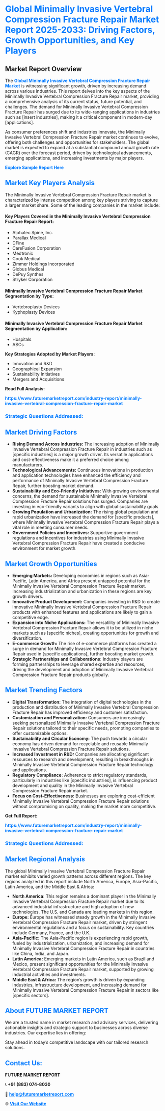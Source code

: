 <h1 style="color: #007BFF;">Global Minimally Invasive Vertebral Compression Fracture Repair Market Report 2025-2033: Driving Factors, Growth Opportunities, and Key Players</h1>

<section id="overview">
<h2>Market Report Overview</h2>
<p>The <a href="https://www.futuremarketreport.com/industry-report/minimally-invasive-vertebral-compression-fracture-repair-market" style="color: #007BFF; text-decoration: none;"><strong>Global Minimally Invasive Vertebral Compression Fracture Repair Market</strong></a> is witnessing significant growth, driven by increasing demand across various industries. This report delves into the key aspects of the Minimally Invasive Vertebral Compression Fracture Repair market, providing a comprehensive analysis of its current status, future potential, and challenges. The demand for Minimally Invasive Vertebral Compression Fracture Repair has surged due to its wide-ranging applications in industries such as [insert industries], making it a critical component in modern-day [applications].</p>
<p>As consumer preferences shift and industries innovate, the Minimally Invasive Vertebral Compression Fracture Repair market continues to evolve, offering both challenges and opportunities for stakeholders. The global market is expected to expand at a substantial compound annual growth rate (CAGR) over the forecast period, driven by technological advancements, emerging applications, and increasing investments by major players.</p>
</section>

<section id="overview">
<p><a href="https://www.futuremarketreport.com/request-sample/reportId=77116" style="color: #007BFF; text-decoration: none;"><strong>Explore Sample Report Here</strong></a></p>
</section>

<section id="key-players">
<h2 style="color: #007BFF;">Market Key Players Analysis</h2>
<p>The Minimally Invasive Vertebral Compression Fracture Repair market is characterized by intense competition among key players striving to capture a larger market share. Some of the leading companies in the market include:</p>
<h4>Key Players Covered in the Minimally Invasive Vertebral Compression Fracture Repair Report:</h4>
<ul><li>Alphatec Spine, Inc.</li><li>Parallax Medical</li><li>DFine</li><li>CareFusion Corporation</li><li>Medtronic</li><li>Cook Medical</li><li>Zimmer Holdings Incorporated</li><li>Globus Medical</li><li>DePuy Synthes</li><li>Stryker Corporation</li></ul>
<h4>Minimally Invasive Vertebral Compression Fracture Repair Market Segmentation by Type:</h4>
<ul><li>Vertebroplasty Devices</li><li>Kyphoplasty Devices</li></ul>

<h4>Minimally Invasive Vertebral Compression Fracture Repair Market Segmentation by Application:</h4>
<ul><li>Hospitals</li><li>ASCs</li></ul>
<p><strong>Key Strategies Adopted by Market Players:</strong></p>
<ul>
<li>Innovation and R&D</li>
<li>Geographical Expansion</li>
<li>Sustainability Initiatives</li>
<li>Mergers and Acquisitions</li>
</ul>
</section>

<section>
<p><strong>Read Full Analysis: </strong></p><a href="https://www.futuremarketreport.com/industry-report/minimally-invasive-vertebral-compression-fracture-repair-market" style="color: #007BFF; text-decoration: none;"><strong>https://www.futuremarketreport.com/industry-report/minimally-invasive-vertebral-compression-fracture-repair-market</strong></a>
<h3 style="color: #007BFF;">Strategic Questions Addressed:</h3>
</section>

<section id="driving-factors">
<h2 style="color: #007BFF;">Market Driving Factors</h2>
<ul>
<li><strong>Rising Demand Across Industries:</strong> The increasing adoption of Minimally Invasive Vertebral Compression Fracture Repair in industries such as [specific industries] is a major growth driver. Its versatile applications and cost-effectiveness make it a preferred choice among manufacturers.</li>
<li><strong>Technological Advancements:</strong> Continuous innovations in production and application technologies have enhanced the efficiency and performance of Minimally Invasive Vertebral Compression Fracture Repair, further boosting market demand.</li>
<li><strong>Sustainability and Eco-Friendly Initiatives:</strong> With growing environmental concerns, the demand for sustainable Minimally Invasive Vertebral Compression Fracture Repair solutions has surged. Companies are investing in eco-friendly variants to align with global sustainability goals.</li>
<li><strong>Growing Population and Urbanization:</strong> The rising global population and rapid urbanization have increased the demand for [specific products], where Minimally Invasive Vertebral Compression Fracture Repair plays a vital role in meeting consumer needs.</li>
<li><strong>Government Policies and Incentives:</strong> Supportive government regulations and incentives for industries using Minimally Invasive Vertebral Compression Fracture Repair have created a conducive environment for market growth.</li>
</ul>
</section>

<section id="growth-opportunities">
<h2 style="color: #007BFF;">Market Growth Opportunities</h2>
<ul>
<li><strong>Emerging Markets:</strong> Developing economies in regions such as Asia-Pacific, Latin America, and Africa present untapped potential for the Minimally Invasive Vertebral Compression Fracture Repair market. Increasing industrialization and urbanization in these regions are key growth drivers.</li>
<li><strong>Innovative Product Development:</strong> Companies investing in R&D to create innovative Minimally Invasive Vertebral Compression Fracture Repair products with enhanced features and applications are likely to gain a competitive edge.</li>
<li><strong>Expansion into Niche Applications:</strong> The versatility of Minimally Invasive Vertebral Compression Fracture Repair allows it to be utilized in niche markets such as [specific niches], creating opportunities for growth and diversification.</li>
<li><strong>E-commerce Growth:</strong> The rise of e-commerce platforms has created a surge in demand for Minimally Invasive Vertebral Compression Fracture Repair used in [specific applications], further boosting market growth.</li>
<li><strong>Strategic Partnerships and Collaborations:</strong> Industry players are forming partnerships to leverage shared expertise and resources, driving the development and adoption of Minimally Invasive Vertebral Compression Fracture Repair products globally.</li>
</ul>
</section>

<section id="trending-factors">
<h2 style="color: #007BFF;">Market Trending Factors</h2>
<ul>
<li><strong>Digital Transformation:</strong> The integration of digital technologies in the production and distribution of Minimally Invasive Vertebral Compression Fracture Repair has improved efficiency and customer satisfaction.</li>
<li><strong>Customization and Personalization:</strong> Consumers are increasingly seeking personalized Minimally Invasive Vertebral Compression Fracture Repair solutions tailored to their specific needs, prompting companies to offer customizable options.</li>
<li><strong>Sustainability and Circular Economy:</strong> The push towards a circular economy has driven demand for recyclable and reusable Minimally Invasive Vertebral Compression Fracture Repair solutions.</li>
<li><strong>Increased Investment in R&D:</strong> Companies are allocating significant resources to research and development, resulting in breakthroughs in Minimally Invasive Vertebral Compression Fracture Repair technology and applications.</li>
<li><strong>Regulatory Compliance:</strong> Adherence to strict regulatory standards, particularly in industries like [specific industries], is influencing product development and quality in the Minimally Invasive Vertebral Compression Fracture Repair market.</li>
<li><strong>Focus on Cost-Effectiveness:</strong> Businesses are exploring cost-efficient Minimally Invasive Vertebral Compression Fracture Repair solutions without compromising on quality, making the market more competitive.</li>
</ul>
</section>

<section>
<p><strong>Get Full Report: </strong></p><a href="https://www.futuremarketreport.com/industry-report/minimally-invasive-vertebral-compression-fracture-repair-market" style="color: #007BFF; text-decoration: none;"><strong>https://www.futuremarketreport.com/industry-report/minimally-invasive-vertebral-compression-fracture-repair-market</strong></a>
<h3 style="color: #007BFF;">Strategic Questions Addressed:</h3>
</section>


<section id="regional-analysis">
<h2 style="color: #007BFF;">Market Regional Analysis</h2>
<p>The global Minimally Invasive Vertebral Compression Fracture Repair market exhibits varied growth patterns across different regions. The key regions analyzed in this report include North America, Europe, Asia-Pacific, Latin America, and the Middle East & Africa:</p>
<ul>
<li><strong>North America:</strong> This region remains a dominant player in the Minimally Invasive Vertebral Compression Fracture Repair market due to its advanced industrial infrastructure and high adoption of new technologies. The U.S. and Canada are leading markets in this region.</li>
<li><strong>Europe:</strong> Europe has witnessed steady growth in the Minimally Invasive Vertebral Compression Fracture Repair market, driven by stringent environmental regulations and a focus on sustainability. Key countries include Germany, France, and the U.K.</li>
<li><strong>Asia-Pacific:</strong> The Asia-Pacific region is experiencing rapid growth, fueled by industrialization, urbanization, and increasing demand for Minimally Invasive Vertebral Compression Fracture Repair in countries like China, India, and Japan.</li>
<li><strong>Latin America:</strong> Emerging markets in Latin America, such as Brazil and Mexico, present significant opportunities for the Minimally Invasive Vertebral Compression Fracture Repair market, supported by growing industrial activities and investments.</li>
<li><strong>Middle East & Africa:</strong> The region’s growth is driven by expanding industries, infrastructure development, and increasing demand for Minimally Invasive Vertebral Compression Fracture Repair in sectors like [specific sectors].</li>
</ul>
</section>

<footer>
<h2 style="color: #007BFF;">About FUTURE MARKET REPORT</h2>
<p>We are a trusted name in market research and advisory services, delivering actionable insights and strategic support to businesses across diverse industries. Our expertise lies in offering:</p>

<p>Stay ahead in today’s competitive landscape with our tailored research solutions.</p>

<h2 style="color: #007BFF;">Contact Us:</h2>
<p><strong>FUTURE MARKET REPORT</strong></p>
<p>📞 <strong>+91 (883) 074-8030</strong></p>
<p>📧 <strong><a href="mailto:help@futuremarketreport.com" style="color: #007BFF;">help@futuremarketreport.com</a></strong></p>
<p>🌐 <strong><a href="https://www.futuremarketreport.com/" style="color: #007BFF;">Visit Our Website</a></strong></p>
</footer>